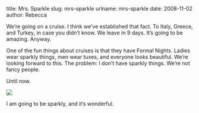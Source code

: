 title: Mrs. Sparkle
slug: mrs-sparkle
urlname: mrs-sparkle
date: 2008-11-02
author: Rebecca

We&#x02bc;re going on a cruise. I think we&#x02bc;ve established that fact. To
Italy, Greece, and Turkey, in case you didn&#x02bc;t know. We leave in 9 days.
It&#x02bc;s going to be amazing. Anyway.

One of the fun things about cruises is that they have Formal Nights. Ladies wear
sparkly things, men wear tuxes, and everyone looks beautiful. We&#x02bc;re
looking forward to this. The problem: I don&#x02bc;t have sparkly things.
We&#x02bc;re not fancy people.

Until now.

<img src="{static}/images/2008-11-01-sparkly.jpg" class="img-fluid">

I am going to be sparkly, and it&#x02bc;s wonderful.

